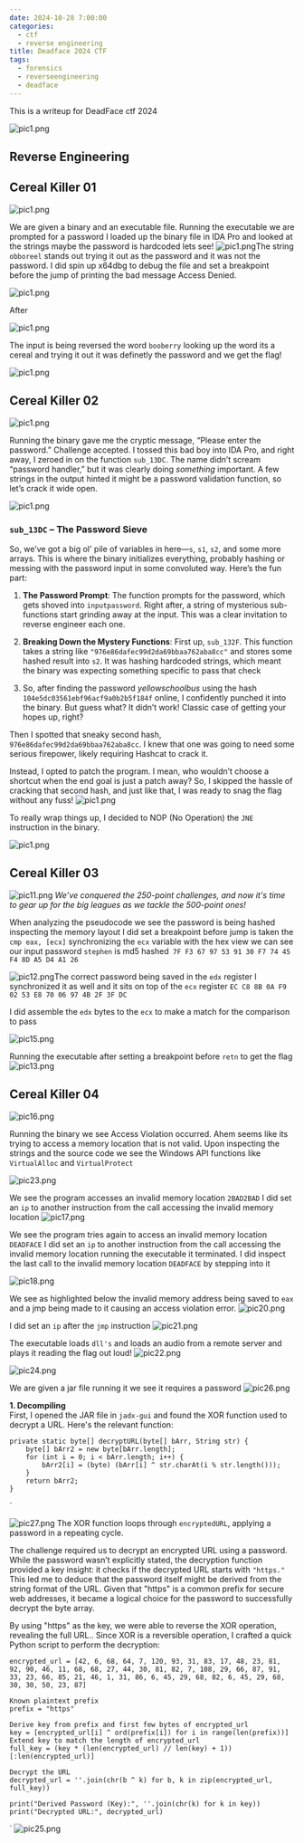```yaml
---
date: 2024-10-28 7:00:00
categories:
  - ctf
  - reverse engineering
title: Deadface 2024 CTF
tags:
  - forensics
  - reverseengineering
  - deadface
---
```

This is a writeup for  DeadFace ctf 2024

![pic1.png](/assets/posts/deadface2024/pic1.png)



## Reverse Engineering
## Cereal Killer 01

![pic1.png](/assets/posts/deadface2024/pic2.png)

We are given a binary and an executable file.  Running the executable we are prompted for a password I loaded up the binary file in IDA Pro and looked at the strings maybe the password is hardcoded lets see! 
![pic1.png](/assets/posts/deadface2024/pic3.png)The string `obboreel` stands out trying it out as the password and it was not the password.
I did spin up x64dbg to debug the file and set a breakpoint before the jump of printing the bad message Access Denied.

![pic1.png](/assets/posts/deadface2024/pic4.png)


After 

![pic1.png](/assets/posts/deadface2024/pic5.png)

The input is being reversed the word `booberry` looking up the word its a cereal and trying it out it was definetly the  password and we get the flag!

![pic1.png](/assets/posts/deadface2024/pic6.png)


## Cereal Killer 02

![pic1.png](/assets/posts/deadface2024/pic7.png)

Running the binary gave me the cryptic message, “Please enter the password.” Challenge accepted.
I tossed this bad boy into IDA Pro, and right away, I zeroed in on the function `sub_13DC`. The name didn’t scream “password handler,” but it was clearly doing _something_ important. A few strings in the output hinted it might be a password validation function, so let’s crack it wide open.

![pic1.png](/assets/posts/deadface2024/pic9.png)

### `sub_13DC` – The Password Sieve

So, we’ve got a big ol' pile of variables in here—`s`, `s1`, `s2`, and some more arrays. This is where the binary initializes everything, probably hashing or messing with the password input in some convoluted way. Here’s the fun part:

1. **The Password Prompt**: The function prompts for the password, which gets shoved into `inputpassword`. Right after, a string of mysterious sub-functions start grinding away at the input. This was a clear invitation to reverse engineer each one.
    
2. **Breaking Down the Mystery Functions**: First up, `sub_132F`. This function takes a string like `"976e86dafec99d2da69bbaa762aba8cc"` and stores some hashed result into `s2`. It was hashing hardcoded strings, which meant the binary was expecting something specific to pass that check 
3. So, after finding the password _yellowschoolbus_  using the hash `104e5dc03561ebf96acf9a0b2b5f184f` online, I confidently punched it into the binary. But guess what? It didn’t work! Classic case of getting your hopes up, right?

Then I spotted that sneaky second hash, `976e86dafec99d2da69bbaa762aba8cc`. I knew that one was going to need some serious firepower, likely requiring Hashcat to crack it.

 Instead, I opted to patch the program. I mean, who wouldn’t choose a shortcut when the end goal is just a patch away? So, I skipped the hassle of cracking that second hash, and just like that, I was ready to snag the flag without any fuss!
![pic1.png](/assets/posts/deadface2024/pic10.png)


To really wrap things up, I decided to NOP (No Operation) the `JNE` instruction in the binary. 


![pic1.png](/assets/posts/deadface2024/pic8.png)


## Cereal Killer 03

![pic11.png](/assets/posts/deadface2024/pic11.png)
*We’ve conquered the 250-point challenges, and now it's time to gear up for the big leagues as we tackle the 500-point ones!*


When analyzing the pseudocode we see the password is being hashed inspecting the memory layout I did set a breakpoint before  jump is taken the `cmp eax, [ecx]`  synchronizing the `ecx` variable with the hex view we can see our input password `stephen` is md5 hashed` 7F F3 67 97 53 91 30 F7 74 45 F4 8D A5 D4 A1 26`

![pic12.png](/assets/posts/deadface2024/pic12.png)The correct password being saved in the `edx` register I synchronized it as well and it sits on top of the `ecx` register `EC C8 8B 0A F9 02 53 E8 70 06 97 4B 2F 3F DC `


I did assemble the `edx` bytes to the `ecx` to make a match for the comparison to pass 

![pic15.png](/assets/posts/deadface2024/pic15.png)

Running the executable after setting a breakpoint before `retn` to get the flag 
![pic13.png](/assets/posts/deadface2024/pic13.png)



## Cereal Killer 04


![pic16.png](/assets/posts/deadface2024/pic16.png)

Running the binary we see Access Violation occurred. Ahem seems like its trying to access a memory location that is not valid. Upon inspecting the strings and the source code we see the Windows API functions like `VirtualAlloc` and `VirtualProtect`

![pic23.png](/assets/posts/deadface2024/pic23.png)


We see the program accesses an invalid memory location `2BAD2BAD` I did set an `ip`
to another instruction from the call  accessing the  invalid memory location
![pic17.png](/assets/posts/deadface2024/pic17.png)


We see the program  tries again to access an invalid memory location `DEADFACE` I did set an `ip`
to another instruction from the call  accessing the  invalid memory location running the executable it terminated. I did inspect  the last call to the invalid memory location  `DEADFACE` by stepping into it 

![pic18.png](/assets/posts/deadface2024/pic18.png)

We see as highlighted below the invalid memory address being saved to `eax` and a jmp being made to it causing an access violation error. 
![pic20.png](/assets/posts/deadface2024/pic20.png)


I did set an `ip` after the `jmp` instruction 
![pic21.png](/assets/posts/deadface2024/pic21.png)

The executable loads `dll's` and loads an audio from a remote server and  plays it reading the flag out loud! 
![pic22.png](/assets/posts/deadface2024/pic22.png)



![pic24.png](/assets/posts/deadface2024/pic24.png)


We are given a jar file running it we see it requires a password 
![pic26.png](/assets/posts/deadface2024/pic26.png)

**1. Decompiling**  
First, I opened the JAR file in `jadx-gui` and found the XOR function used to decrypt a URL. Here's the relevant function:

```
private static byte[] decryptURL(byte[] bArr, String str) {
    byte[] bArr2 = new byte[bArr.length];
    for (int i = 0; i < bArr.length; i++) {
        bArr2[i] = (byte) (bArr[i] ^ str.charAt(i % str.length()));
    }
    return bArr2;
}
```
`

![pic27.png](/assets/posts/deadface2024/pic27.png)
The XOR function loops through `encryptedURL`, applying a password in a repeating cycle. 

The challenge required us to decrypt an encrypted URL using a password. While the password wasn’t explicitly stated, the decryption function provided a key insight: it checks if the decrypted URL starts with `"https."` This led me to deduce that the password itself might be derived from the string format of the URL. Given that "https" is a common prefix for secure web addresses, it became a logical choice for the password to successfully decrypt the byte array.

By using "https" as the key, we were able to reverse the XOR operation, revealing the full URL.. Since XOR is a reversible operation, I crafted a quick Python script to perform the decryption:

```
encrypted_url = [42, 6, 68, 64, 7, 120, 93, 31, 83, 17, 48, 23, 81, 92, 90, 46, 11, 68, 68, 27, 44, 30, 81, 82, 7, 108, 29, 66, 87, 91, 33, 23, 66, 85, 21, 46, 1, 31, 86, 6, 45, 29, 68, 82, 6, 45, 29, 68, 30, 30, 50, 23, 87]

Known plaintext prefix
prefix = "https"

Derive key from prefix and first few bytes of encrypted_url
key = [encrypted_url[i] ^ ord(prefix[i]) for i in range(len(prefix))]
Extend key to match the length of encrypted_url
full_key = (key * (len(encrypted_url) // len(key) + 1))[:len(encrypted_url)]

Decrypt the URL
decrypted_url = ''.join(chr(b ^ k) for b, k in zip(encrypted_url, full_key))

print("Derived Password (Key):", ''.join(chr(k) for k in key))
print("Decrypted URL:", decrypted_url)
```
`
![pic25.png](/assets/posts/deadface2024/pic25.png)


